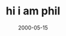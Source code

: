 ---
layout: base.njk
title : 'hi i am phil' 
view_title : 'if i ever find my way off this strange planet' 
year : '2000' 
date : '2000-05-15' 
img_file : '/drawing/ifweever.png' 
html_file : 'ifieverfind' 
next_html : 'imafraidthe.html' 
year_order : '301' 
permalink : "title/{{html_file}}.html"
---